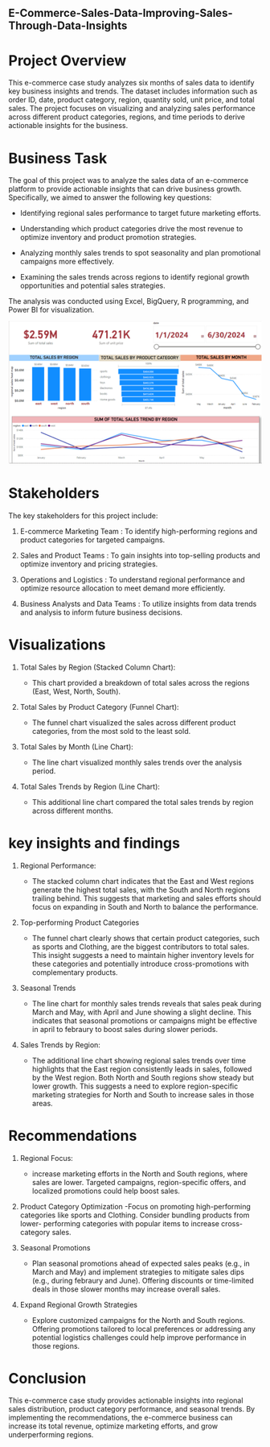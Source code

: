 ## E-Commerce-Sales-Data-Improving-Sales-Through-Data-Insights

# Project Overview

This e-commerce case study analyzes six months of sales data to identify key business insights and trends. The dataset includes information such as order ID, date, product category, region, quantity sold, unit price, and total sales. The project focuses on visualizing and analyzing sales performance across different product categories, regions, and time periods to derive actionable insights for the business.

# Business Task

The goal of this project was to analyze the sales data of an e-commerce platform to provide actionable insights that can drive business growth. Specifically, we aimed to answer the following key questions:

   - Identifying regional sales performance to target future marketing efforts.

   - Understanding which product categories drive the most revenue to optimize inventory and product promotion strategies.

   - Analyzing monthly sales trends to spot seasonality and plan promotional campaigns more effectively.

   - Examining the sales trends across regions to identify regional growth opportunities and potential sales strategies.

The analysis was conducted using Excel, BigQuery, R programming, and Power BI for visualization.


![screenshot_of_visualizations](https://github.com/raifismail/E-Commerce-Sales-Data-Improving-Sales-Through-Data-Insights/blob/d19134860ff272497ad25f89a8759da29244827a/Screenshot%202024-10-16%20114313.png)


# Stakeholders
The key stakeholders for this project include:

1) E-commerce Marketing Team : To identify high-performing regions and product categories for targeted campaigns.

2) Sales and Product Teams : To gain insights into top-selling products and optimize inventory and pricing strategies.

3) Operations and Logistics : To understand regional performance and optimize resource allocation to meet demand more efficiently.

4) Business Analysts and Data Teams : To utilize insights from data trends and analysis to inform future business decisions.


# Visualizations 

1. Total Sales by Region (Stacked Column Chart):
   - This chart provided a breakdown of total sales across the regions (East, West, North, South).

2. Total Sales by Product Category (Funnel Chart):
   - The funnel chart visualized the sales across different product categories, from the most sold to the least sold.

3. Total Sales by Month (Line Chart):
   - The line chart visualized monthly sales trends over the analysis period.

4. Total Sales Trends by Region (Line Chart):
   - This additional line chart compared the total sales trends by region across different months.

# key insights and findings

1. Regional Performance:
   - The stacked column chart indicates that the East and West regions generate the highest total sales, with the South and 
     North regions trailing behind. This suggests that marketing and sales efforts should focus on expanding in South and 
     North to balance the performance.

2. Top-performing Product Categories
   - The funnel chart clearly shows that certain product categories, such as sports and Clothing, are the biggest 
     contributors to total sales. This insight suggests a need to maintain higher inventory levels for these categories and 
     potentially introduce cross-promotions with complementary products.

3. Seasonal Trends
   - The line chart for monthly sales trends reveals that sales peak during March and May, with April and June showing a 
     slight decline. This indicates that seasonal promotions or campaigns might be effective in april to febraury to boost 
     sales during slower periods.

4. Sales Trends by Region:
   - The additional line chart showing regional sales trends over time highlights that the East region consistently leads in 
     sales, followed by the West region. Both North and South regions show steady but lower growth. This suggests a need to 
     explore region-specific marketing strategies for North and South to increase sales in those areas.

# Recommendations

1. Regional Focus:
   - increase marketing efforts in the North and South regions, where sales are lower. Targeted campaigns, region-specific offers, and localized promotions could help boost sales.

2. Product Category Optimization
   -Focus on promoting high-performing categories like sports and Clothing. Consider bundling products from lower- 
    performing categories with popular items to increase cross-category sales.

3. Seasonal Promotions
   - Plan seasonal promotions ahead of expected sales peaks (e.g., in March and May) and implement strategies to mitigate 
     sales dips (e.g., during febraury and June). Offering discounts or time-limited deals in those slower months may 
     increase overall sales.

4. Expand Regional Growth Strategies
   - Explore customized campaigns for the North and South regions. Offering promotions tailored to local preferences or 
     addressing any potential logistics challenges could help improve performance in those regions.


# Conclusion

This e-commerce case study provides actionable insights into regional sales distribution, product category performance, and seasonal trends. By implementing the recommendations, the e-commerce business can increase its total revenue, optimize marketing efforts, and grow underperforming regions.
   
